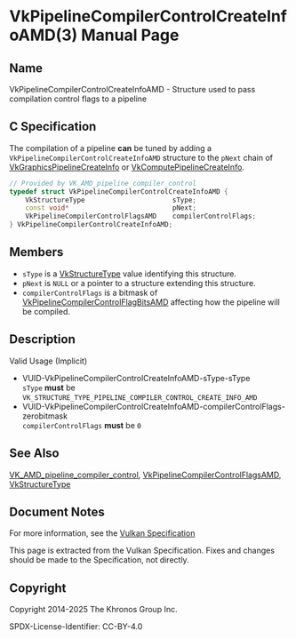 # VkPipelineCompilerControlCreateInfoAMD(3) Manual Page

## Name

VkPipelineCompilerControlCreateInfoAMD - Structure used to pass compilation control flags to a pipeline



## [](#_c_specification)C Specification

The compilation of a pipeline **can** be tuned by adding a `VkPipelineCompilerControlCreateInfoAMD` structure to the `pNext` chain of [VkGraphicsPipelineCreateInfo](https://registry.khronos.org/vulkan/specs/latest/man/html/VkGraphicsPipelineCreateInfo.html) or [VkComputePipelineCreateInfo](https://registry.khronos.org/vulkan/specs/latest/man/html/VkComputePipelineCreateInfo.html).

```c++
// Provided by VK_AMD_pipeline_compiler_control
typedef struct VkPipelineCompilerControlCreateInfoAMD {
    VkStructureType                      sType;
    const void*                          pNext;
    VkPipelineCompilerControlFlagsAMD    compilerControlFlags;
} VkPipelineCompilerControlCreateInfoAMD;
```

## [](#_members)Members

- `sType` is a [VkStructureType](https://registry.khronos.org/vulkan/specs/latest/man/html/VkStructureType.html) value identifying this structure.
- `pNext` is `NULL` or a pointer to a structure extending this structure.
- `compilerControlFlags` is a bitmask of [VkPipelineCompilerControlFlagBitsAMD](https://registry.khronos.org/vulkan/specs/latest/man/html/VkPipelineCompilerControlFlagBitsAMD.html) affecting how the pipeline will be compiled.

## [](#_description)Description

Valid Usage (Implicit)

- [](#VUID-VkPipelineCompilerControlCreateInfoAMD-sType-sType)VUID-VkPipelineCompilerControlCreateInfoAMD-sType-sType  
  `sType` **must** be `VK_STRUCTURE_TYPE_PIPELINE_COMPILER_CONTROL_CREATE_INFO_AMD`
- [](#VUID-VkPipelineCompilerControlCreateInfoAMD-compilerControlFlags-zerobitmask)VUID-VkPipelineCompilerControlCreateInfoAMD-compilerControlFlags-zerobitmask  
  `compilerControlFlags` **must** be `0`

## [](#_see_also)See Also

[VK\_AMD\_pipeline\_compiler\_control](https://registry.khronos.org/vulkan/specs/latest/man/html/VK_AMD_pipeline_compiler_control.html), [VkPipelineCompilerControlFlagsAMD](https://registry.khronos.org/vulkan/specs/latest/man/html/VkPipelineCompilerControlFlagsAMD.html), [VkStructureType](https://registry.khronos.org/vulkan/specs/latest/man/html/VkStructureType.html)

## [](#_document_notes)Document Notes

For more information, see the [Vulkan Specification](https://registry.khronos.org/vulkan/specs/latest/html/vkspec.html#VkPipelineCompilerControlCreateInfoAMD)

This page is extracted from the Vulkan Specification. Fixes and changes should be made to the Specification, not directly.

## [](#_copyright)Copyright

Copyright 2014-2025 The Khronos Group Inc.

SPDX-License-Identifier: CC-BY-4.0